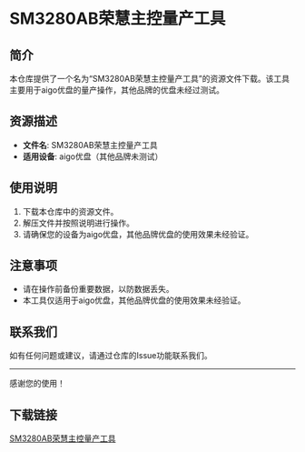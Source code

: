 # SM3280AB荣慧主控量产工具

## 简介
本仓库提供了一个名为“SM3280AB荣慧主控量产工具”的资源文件下载。该工具主要用于aigo优盘的量产操作，其他品牌的优盘未经过测试。

## 资源描述
- **文件名**: SM3280AB荣慧主控量产工具
- **适用设备**: aigo优盘（其他品牌未测试）

## 使用说明
1. 下载本仓库中的资源文件。
2. 解压文件并按照说明进行操作。
3. 请确保您的设备为aigo优盘，其他品牌优盘的使用效果未经验证。

## 注意事项
- 请在操作前备份重要数据，以防数据丢失。
- 本工具仅适用于aigo优盘，其他品牌优盘的使用效果未经验证。

## 联系我们
如有任何问题或建议，请通过仓库的Issue功能联系我们。

---

感谢您的使用！

## 下载链接

[SM3280AB荣慧主控量产工具](https://pan.quark.cn/s/b04a63584584)